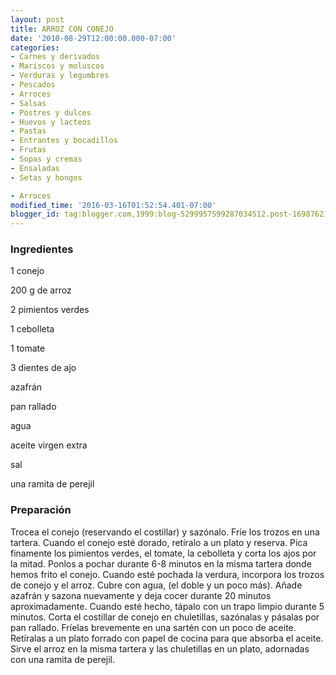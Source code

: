 ```yaml
---
layout: post
title: ARROZ CON CONEJO
date: '2010-08-29T12:00:00.000-07:00'
categories:
- Carnes y derivados
- Mariscos y moluscos
- Verduras y legumbres
- Pescados
- Arroces
- Salsas
- Postres y dulces
- Huevos y lacteos
- Pastas
- Entrantes y bocadillos
- Frutas
- Sopas y cremas
- Ensaladas
- Setas y hongos

- Arroces
modified_time: '2016-03-16T01:52:54.401-07:00'
blogger_id: tag:blogger.com,1999:blog-5299957599287034512.post-1698762114478102314
---
```


<h3>Ingredientes</h3>

1 conejo

200 g de arroz

2 pimientos verdes

1 cebolleta

1 tomate

3 dientes de ajo

azafrán

pan rallado

agua

aceite virgen extra

sal

una ramita de perejil

<h3>Preparación</h3>

Trocea el conejo (reservando el costillar) y sazónalo. Fríe los trozos en una tartera. Cuando el conejo esté dorado, retíralo a un plato y reserva. Pica finamente los pimientos verdes, el tomate, la cebolleta y corta los ajos por la mitad. Ponlos a pochar durante 6-8 minutos en la misma tartera donde hemos frito el conejo. Cuando esté pochada la verdura, incorpora los trozos de conejo y el arroz. Cubre con agua, (el doble y un poco más). Añade azafrán y sazona nuevamente y deja cocer durante 20 minutos aproximadamente. Cuando esté hecho, tápalo con un trapo limpio durante 5 minutos. Corta el costillar de conejo en chuletillas, sazónalas y pásalas por pan rallado. Fríelas brevemente en una sartén con un poco de aceite. Retíralas a un plato forrado con papel de cocina para que absorba el aceite. Sirve el arroz en la misma tartera y las chuletillas en un plato, adornadas con una ramita de perejil.

